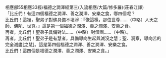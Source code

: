相應部55相應33經/福德之潤澤經第三(入流相應/大篇/修多羅)(莊春江譯)  
「比丘們！有這四個福德之潤澤、善之潤澤、安樂之食，哪四個呢？  
比丘們！這裡，聖弟子對佛具備不壞淨：『像這樣，那位世尊……（中略）人天之師、佛陀、世尊。』這是第一個福德之潤澤、善之潤澤、安樂之食。  
再者，比丘們！聖弟子具備對法……（中略）對僧團……（中略）。  
再者，比丘們！聖弟子是有慧者，具備導向生起與滅沒之慧；聖、洞察，導向苦的完全滅盡[之慧]。這是第四個福德之潤澤、善之潤澤、安樂之食。  
比丘們！這四個是福德之潤澤、善之潤澤、安樂之食。」  
  
  
